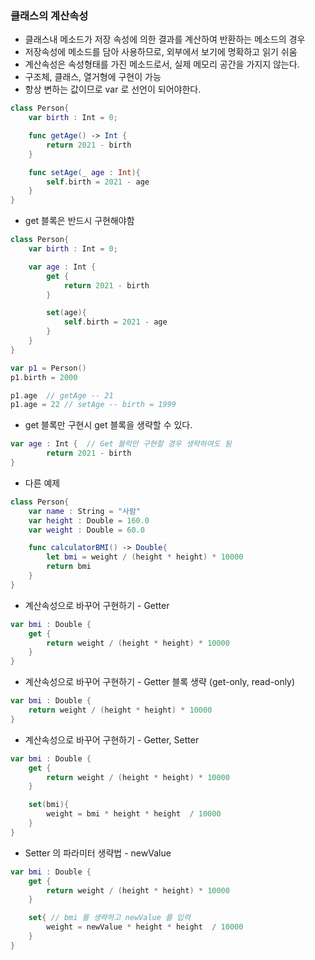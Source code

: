 ### 클래스의 계산속성
- 클래스내 메소드가 저장 속성에 의한 결과를 계산하여 반환하는 메소드의 경우
- 저장속성에 메소드를  담아 사용하므로, 외부에서 보기에 명확하고 읽기 쉬움
- 계산속성은 속성형태를 가진 메소드로서, 실제 메모리 공간을 가지지 않는다.
- 구조체, 클래스, 열거형에 구현이 가능
- 항상 변하는 값이므로 var 로 선언이 되어야한다.

```swift
class Person{
	var birth : Int = 0;

	func getAge() -> Int {
		return 2021 - birth
	}

	func setAge(_ age : Int){
		self.birth = 2021 - age
	}
}
```

- get 블록은 반드시 구현해야함
```swift
class Person{
	var birth : Int = 0;

	var age : Int {
		get {
			return 2021 - birth
		}

		set(age){
			self.birth = 2021 - age
		}
	}
}

var p1 = Person()
p1.birth = 2000

p1.age  // getAge -- 21
p1.age = 22 // setAge -- birth = 1999

```

- get 블록만 구현시 get 블록을 생략할 수 있다.
```swift
var age : Int {  // Get 블럭만 구현할 경우 생략하여도 됨
		return 2021 - birth
}
```

- 다른 예제
```swift
class Person{
	var name : String = "사람"
	var height : Double = 160.0
	var weight : Double = 60.0

	func calculatorBMI() -> Double{
		let bmi = weight / (height * height) * 10000
		return bmi
	}
}
```


- 계산속성으로 바꾸어 구현하기 - Getter
```swift
var bmi : Double {
	get {
		return weight / (height * height) * 10000
	}
}

```

- 계산속성으로 바꾸어 구현하기 - Getter 블록 생략 (get-only, read-only)
```swift
var bmi : Double {
	return weight / (height * height) * 10000
}
```

- 계산속성으로 바꾸어 구현하기 - Getter, Setter
```swift
var bmi : Double {
	get {
		return weight / (height * height) * 10000
	}

	set(bmi){
		weight = bmi * height * height  / 10000
	}
}
```

- Setter 의 파라미터 생략법 - newValue
```swift
var bmi : Double {
	get {
		return weight / (height * height) * 10000
	}

	set{ // bmi 를 생략하고 newValue 를 입력
		weight = newValue * height * height  / 10000
	}
}
```

